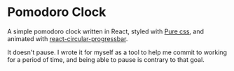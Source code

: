 # Pomodoro Clock

A simple pomodoro clock written in React, styled with [Pure css](https://purecss.io/), and animated with [react-circular-progressbar](https://github.com/iqnivek/react-circular-progressbar).

It doesn't pause. I wrote it for myself as a tool to help me commit to working for a period of time, and being able to pause is contrary to that goal.
